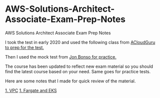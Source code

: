 # AWS-Solutions-Architect-Associate-Exam-Prep-Notes
AWS Solutions Architect Associate Exam Prep Notes

I took the test in early 2020 and used the following class from [ACloudGuru to prep for the test.](https://www.udemy.com/share/101WaCAEQfdVlUQHw=/)

Then I used the mock test from [Jon Bonso for practice.](https://www.udemy.com/share/102DhnAEQfdVlUQHw=/)

The course has been updated to reflect new exam material so you should find the latest course based on your need.
Same goes for practice tests.

Here are some notes that I made for quick review of the material.

[1. VPC](https://github.com/prshrestha/AWS-Solutions-Architect-Associate-Exam-Prep-Notes/blob/main/VPC.md)
[1. Fargate and EKS](https://github.com/prshrestha/AWS-Solutions-Architect-Associate-Exam-Prep-Notes/blob/main/Fargate_EKS.md)